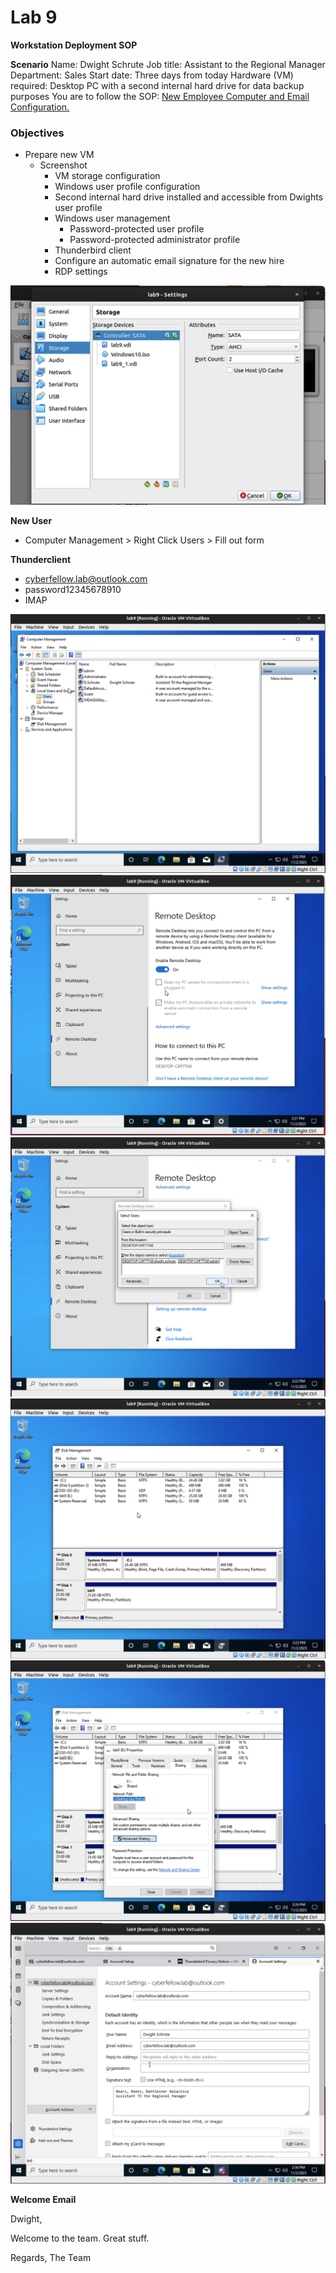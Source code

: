 # Lab 9

**Workstation Deployment SOP**

**Scenario**
Name: Dwight Schrute
Job title: Assistant to the Regional Manager
Department: Sales
Start date: Three days from today
Hardware (VM) required: Desktop PC with a second internal hard drive for data backup purposes
You are to follow the SOP: [New Employee Computer and Email Configuration.](https://codefellows.github.io/ops-201-guide/curriculum/class-09/lab/SOP-new-employee.html)

### Objectives

- Prepare new VM 
  - Screenshot
    - VM storage configuration
    - Windows user profile configuration
    - Second internal hard drive installed and accessible from Dwights user profile
    - Windows user management
      - Password-protected user profile
      - Password-protected administrator profile
    - Thunderbird client
    - Configure an automatic email signature for the new hire
    - RDP settings

![lab9-1](media/lab9-1.png)

**New User**
- Computer Management > Right Click Users > Fill out form

**Thunderclient**
- cyberfellow.lab@outlook.com
- password12345678910 
- IMAP

![lab9-2](media/lab9-2.png)
![lab9-3](media/lab9-3.png)
![lab9-4](media/lab9-4.png)
![lab9-5](media/lab9-5.png)
![lab9-6](media/lab9-6.png)
![lab9-7](media/lab9-7.png)

**Welcome Email**

Dwight,

Welcome to the team.  Great stuff.  

Regards,
The Team




